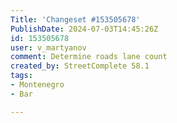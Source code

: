 ```yaml
---
Title: 'Changeset #153505678'
PublishDate: 2024-07-03T14:45:26Z
id: 153505678
user: v_martyanov
comment: Determine roads lane count
created_by: StreetComplete 58.1
tags:
- Montenegro
- Bar

---
```

